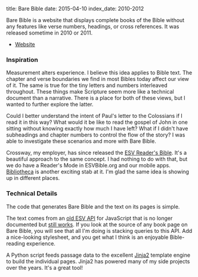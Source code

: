 title: Bare Bible
date: 2015-04-10
index_date: 2010-2012

Bare Bible is a website that displays complete books of the Bible without any
features like verse numbers, headings, or cross references. It was released
sometime in 2010 or 2011.

- [Website]

### Inspiration

Measurement alters experience. I believe this idea applies to Bible text. The
chapter and verse boundaries we find in most Bibles today affect our view of
it. The same is true for the tiny letters and numbers interleaved throughout.
These things make Scripture seem more like a technical document than
a narrative. There is a place for both of these views, but I wanted to further
explore the latter.

Could I better understand the intent of Paul's letter to the Colossians if
I read it in this way? What would it be like to read the gospel of John in one
sitting without knowing exactly how much I have left? What if I didn't have
subheadings and chapter numbers to control the flow of the story? I was able to
investigate these scenarios and more with Bare Bible.

Crossway, my employer, has since released the [ESV Reader's Bible]. It's
a beautiful approach to the same concept. I had nothing to do with that, but
we do have a Reader's Mode in ESVBible.org and our mobile apps. [Bibliotheca]
is another exciting stab at it. I'm glad the same idea is showing up in
different places.

### Technical Details

The code that generates Bare Bible and the text on its pages is simple.

The text comes from an [old ESV API] for JavaScript that is no longer
documented but [still works]. If you look at the source of any book page on
Bare Bible, you will see that all I'm doing is stacking queries to this API.
Add a nice-looking stylesheet, and you get what I think is an enjoyable
Bible-reading experience.

A Python script feeds passage data to the excellent [Jinja2] template
engine to build the individual pages. Jinja2 has powered many of my side
projects over the years. It's a great tool!

[Website]: http://barebible.com
[ESV Reader's Bible]: https://www.crossway.org/bibles/esv-readers-bible-none-tru/
[Bibliotheca]: http://www.bibliotheca.co/
[old ESV API]: http://www.esvapi.org/
[still works]: http://www.gnpcb.org/esv/share/js/?action=doPassageQuery&passage=Genesis+1:1
[Jinja2]: http://jinja.pocoo.org/
